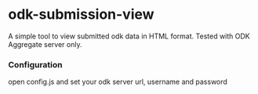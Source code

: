 # odk-submission-view
A simple tool to view submitted odk data in HTML format. Tested with ODK Aggregate server only.

### Configuration
open config.js and set your odk server url, username and password
